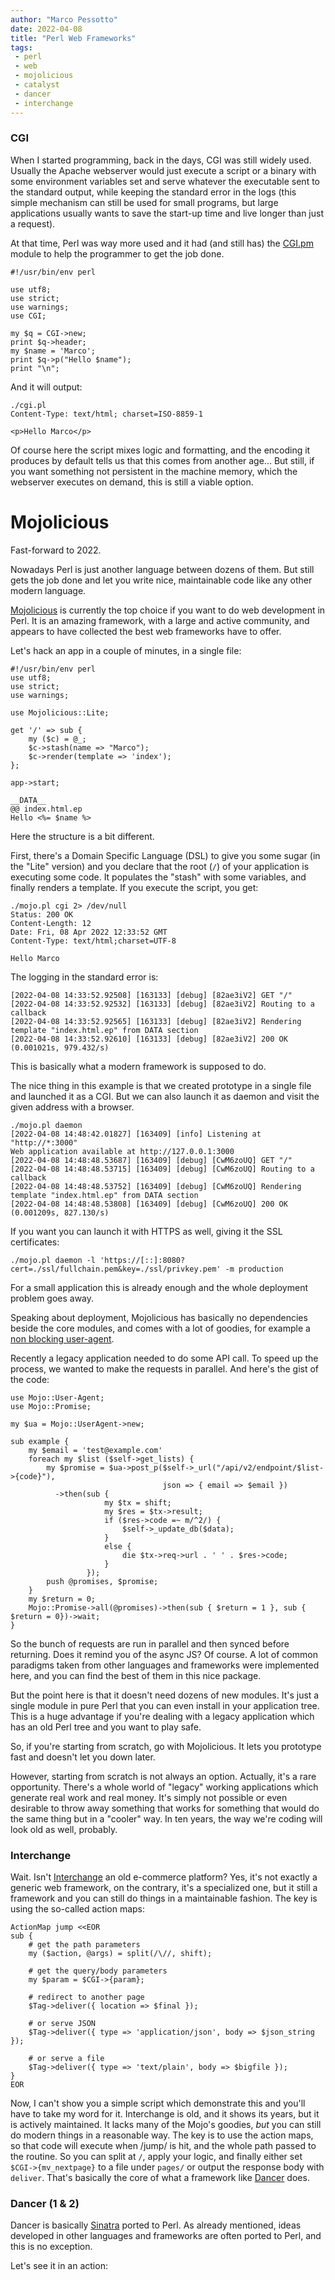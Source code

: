 ```yaml
---
author: "Marco Pessotto"
date: 2022-04-08
title: "Perl Web Frameworks"
tags:
 - perl
 - web
 - mojolicious
 - catalyst
 - dancer
 - interchange
---
```


### CGI

When I started programming, back in the days, CGI was still widely
used. Usually the Apache webserver would just execute a script or a
binary with some environment variables set and serve whatever the
executable sent to the standard output, while keeping the standard
error in the logs (this simple mechanism can still be used for small
programs, but large applications usually wants to save the start-up
time and live longer than just a request).

At that time, Perl was way more used and it had (and still has) the
[CGI.pm](https://metacpan.org/pod/CGI) module to help the programmer
to get the job done.

```
#!/usr/bin/env perl

use utf8; 
use strict;
use warnings;
use CGI;

my $q = CGI->new;
print $q->header;
my $name = 'Marco';
print $q->p("Hello $name");
print "\n";
```

And it will output:

```
./cgi.pl
Content-Type: text/html; charset=ISO-8859-1

<p>Hello Marco</p>
```

Of course here the script mixes logic and formatting, and the encoding
it produces by default tells us that this comes from another age...
But still, if you want something not persistent in the machine memory,
which the webserver executes on demand, this is still a viable option.

# Mojolicious

Fast-forward to 2022.

Nowadays Perl is just another language between dozens of them. But
still gets the job done and let you write nice, maintainable code like
any other modern language.

[Mojolicious](https://mojolicious.org/) is currently the top choice if
you want to do web development in Perl. It is an amazing framework,
with a large and active community, and appears to have collected the
best web frameworks have to offer.

Let's hack an app in a couple of minutes, in a single file:

```
#!/usr/bin/env perl
use utf8;
use strict;
use warnings;

use Mojolicious::Lite;

get '/' => sub {
    my ($c) = @_;
    $c->stash(name => "Marco");
    $c->render(template => 'index');
};

app->start;

__DATA__
@@ index.html.ep
Hello <%= $name %>

```

Here the structure is a bit different. 

First, there's a Domain Specific Language (DSL) to give you some sugar
(in the "Lite" version) and you declare that the root (`/`) of your
application is executing some code. It populates the "stash" with some
variables, and finally renders a template. If you execute the script,
you get:

```
./mojo.pl cgi 2> /dev/null
Status: 200 OK
Content-Length: 12
Date: Fri, 08 Apr 2022 12:33:52 GMT
Content-Type: text/html;charset=UTF-8

Hello Marco
```

The logging in the standard error is:

```
[2022-04-08 14:33:52.92508] [163133] [debug] [82ae3iV2] GET "/"
[2022-04-08 14:33:52.92532] [163133] [debug] [82ae3iV2] Routing to a callback
[2022-04-08 14:33:52.92565] [163133] [debug] [82ae3iV2] Rendering template "index.html.ep" from DATA section
[2022-04-08 14:33:52.92610] [163133] [debug] [82ae3iV2] 200 OK (0.001021s, 979.432/s)
```

This is basically what a modern framework is supposed to do.

The nice thing in this example is that we created prototype in a
single file and launched it as a CGI. But we can also launch it as
daemon and visit the given address with a browser.

```
./mojo.pl daemon
[2022-04-08 14:48:42.01827] [163409] [info] Listening at "http://*:3000"
Web application available at http://127.0.0.1:3000
[2022-04-08 14:48:48.53687] [163409] [debug] [CwM6zoUQ] GET "/"
[2022-04-08 14:48:48.53715] [163409] [debug] [CwM6zoUQ] Routing to a callback
[2022-04-08 14:48:48.53752] [163409] [debug] [CwM6zoUQ] Rendering template "index.html.ep" from DATA section
[2022-04-08 14:48:48.53808] [163409] [debug] [CwM6zoUQ] 200 OK (0.001209s, 827.130/s)
```

If you want you can launch it with HTTPS as well, giving it the SSL
certificates:

```
./mojo.pl daemon -l 'https://[::]:8080?cert=./ssl/fullchain.pem&key=./ssl/privkey.pem' -m production
```

For a small application this is already enough and the whole
deployment problem goes away.

Speaking about deployment, Mojolicious has basically no dependencies
beside the core modules, and comes with a lot of goodies, for example
a [non blocking user-agent](https://docs.mojolicious.org/Mojo/UserAgent).

Recently a legacy application needed to do some API call. To speed up
the process, we wanted to make the requests in parallel. And here's
the gist of the code:

```
use Mojo::User-Agent;
use Mojo::Promise;

my $ua = Mojo::UserAgent->new;

sub example {
    my $email = 'test@example.com'
    foreach my $list ($self->get_lists) {
        my $promise = $ua->post_p($self->_url("/api/v2/endpoint/$list->{code}"),
                                  json => { email => $email })
          ->then(sub {
                     my $tx = shift;
                     my $res = $tx->result;
                     if ($res->code =~ m/^2/) {
                         $self->_update_db($data);
                     }
                     else {
                         die $tx->req->url . ' ' . $res->code;
                     }
                 });
        push @promises, $promise;
    }
    my $return = 0;
    Mojo::Promise->all(@promises)->then(sub { $return = 1 }, sub { $return = 0})->wait;
}
```

So the bunch of requests are run in parallel and then synced before
returning. Does it remind you of the async JS? Of course. A lot of
common paradigms taken from other languages and frameworks were
implemented here, and you can find the best of them in this nice
package.

But the point here is that it doesn't need dozens of new modules. It's
just a single module in pure Perl that you can even install in your
application tree. This is a huge advantage if you're dealing with a
legacy application which has an old Perl tree and you want to play
safe.

So, if you're starting from scratch, go with Mojolicious. It lets you
prototype fast and doesn't let you down later.

However, starting from scratch is not always an option. Actually, it's
a rare opportunity. There's a whole world of "legacy" working
applications which generate real work and real money. It's simply not
possible or even desirable to throw away something that works for
something that would do the same thing but in a "cooler" way. In ten
years, the way we're coding will look old as well, probably.

### Interchange

Wait. Isn't [Interchange](https://www.interchangecommerce.org) an old
e-commerce platform? Yes, it's not exactly a generic web framework, on
the contrary, it's a specialized one, but it still a framework and you
can still do things in a maintainable fashion. The key is using the
so-called action maps:

```
ActionMap jump <<EOR
sub {
    # get the path parameters
    my ($action, @args) = split(/\//, shift); 

    # get the query/body parameters
    my $param = $CGI->{param};

    # redirect to another page
    $Tag->deliver({ location => $final });

    # or serve JSON
    $Tag->deliver({ type => 'application/json', body => $json_string });

    # or serve a file
    $Tag->deliver({ type => 'text/plain', body => $bigfile });
}
EOR
```

Now, I can't show you a simple script which demonstrate this and
you'll have to take my word for it. Interchange is old, and it shows
its years, but it is actively maintained. It lacks many of the Mojo's
goodies, *but* you can still do modern things in a reasonable way. The
key is to use the action maps, so that code will execute when /jump/
is hit, and the whole path passed to the routine. So you can split at
`/`, apply your logic, and finally either set `$CGI->{mv_nextpage}` to
a file under `pages/` or output the response body with `deliver`.
That's basically the core of what a framework like
[Dancer](https://metacpan.org/pod/Dancer2) does.

### Dancer (1 & 2)

Dancer is basically [Sinatra](https://github.com/sinatra/sinatra)
ported to Perl. As already mentioned, ideas developed in other
languages and frameworks are often ported to Perl, and this is no
exception.

Let's see it in an action:










